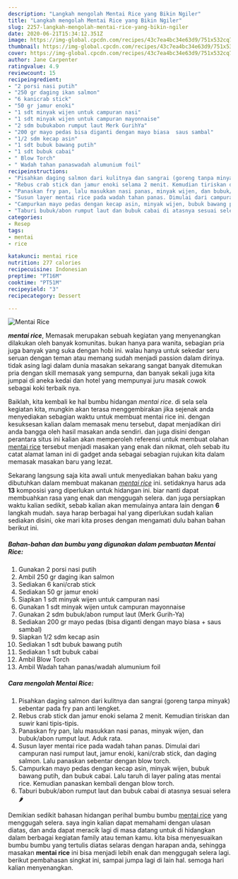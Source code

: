 ```yaml
---
description: "Langkah mengolah Mentai Rice yang Bikin Ngiler"
title: "Langkah mengolah Mentai Rice yang Bikin Ngiler"
slug: 2257-langkah-mengolah-mentai-rice-yang-bikin-ngiler
date: 2020-06-21T15:34:12.351Z
image: https://img-global.cpcdn.com/recipes/43c7ea4bc34e63d9/751x532cq70/mentai-rice-foto-resep-utama.jpg
thumbnail: https://img-global.cpcdn.com/recipes/43c7ea4bc34e63d9/751x532cq70/mentai-rice-foto-resep-utama.jpg
cover: https://img-global.cpcdn.com/recipes/43c7ea4bc34e63d9/751x532cq70/mentai-rice-foto-resep-utama.jpg
author: Jane Carpenter
ratingvalue: 4.9
reviewcount: 15
recipeingredient:
- "2 porsi nasi putih"
- "250 gr daging ikan salmon"
- "6 kanicrab stick"
- "50 gr jamur enoki"
- "1 sdt minyak wijen untuk campuran nasi"
- "1 sdt minyak wijen untuk campuran mayonnaise"
- "2 sdm bubukabon rumput laut Merk GurihYa"
- "200 gr mayo pedas bisa diganti dengan mayo biasa  saus sambal"
- "1/2 sdm kecap asin"
- "1 sdt bubuk bawang putih"
- "1 sdt bubuk cabai"
- " Blow Torch"
- " Wadah tahan panaswadah alumunium foil"
recipeinstructions:
- "Pisahkan daging salmon dari kulitnya dan sangrai (goreng tanpa minyak) sebentar pada fry pan anti lengket."
- "Rebus crab stick dan jamur enoki selama 2 menit. Kemudian tiriskan dan suwir kani tipis-tipis."
- "Panaskan fry pan, lalu masukkan nasi panas, minyak wijen, dan bubuk/abon rumput laut. Aduk rata."
- "Susun layer mentai rice pada wadah tahan panas. Dimulai dari campuran nasi rumput laut, jamur enoki, kani/crab stick, dan daging salmon. Lalu panaskan sebentar dengan blow torch."
- "Campurkan mayo pedas dengan kecap asin, minyak wijen, bubuk bawang putih, dan bubuk cabai. Lalu taruh di layer paling atas mentai rice. Kemudian panaskan kembali dengan blow torch."
- "Taburi bubuk/abon rumput laut dan bubuk cabai di atasnya sesuai selera 🌶"
categories:
- Resep
tags:
- mentai
- rice

katakunci: mentai rice 
nutrition: 277 calories
recipecuisine: Indonesian
preptime: "PT16M"
cooktime: "PT51M"
recipeyield: "3"
recipecategory: Dessert

---
```



![Mentai Rice](https://img-global.cpcdn.com/recipes/43c7ea4bc34e63d9/751x532cq70/mentai-rice-foto-resep-utama.jpg)

<b><i>mentai rice</i></b>, Memasak merupakan sebuah kegiatan yang menyenangkan dilakukan oleh banyak komunitas. bukan hanya para wanita, sebagian pria juga banyak yang suka dengan hobi ini. walau hanya untuk sekedar seru seruan dengan teman atau memang sudah menjadi passion dalam dirinya. tidak asing lagi dalam dunia masakan sekarang sangat banyak ditemukan pria dengan skill memasak yang sempurna, dan banyak sekali juga kita jumpai di aneka kedai dan hotel yang mempunyai juru masak cowok sebagai koki terbaik nya.



Baiklah, kita kembali ke hal bumbu hidangan <i>mentai rice</i>. di sela sela kegiatan kita, mungkin akan terasa menggembirakan jika sejenak anda menyediakan sebagian waktu untuk membuat mentai rice ini. dengan kesuksesan kalian dalam memasak menu tersebut, dapat menjadikan diri anda bangga oleh hasil masakan anda sendiri. dan juga disini dengan perantara situs ini kalian akan memperoleh referensi untuk membuat olahan <u>mentai rice</u> tersebut menjadi masakan yang enak dan nikmat, oleh sebab itu catat alamat laman ini di gadget anda sebagai sebagian rujukan kita dalam memasak masakan baru yang lezat.


Sekarang langsung saja kita awali untuk menyediakan bahan baku yang dibutuhkan dalam membuat makanan <u><i>mentai rice</i></u> ini. setidaknya harus ada <b>13</b> komposisi yang diperlukan untuk hidangan ini. biar nanti dapat membuahkan rasa yang enak dan menggugah selera. dan juga persiapkan waktu kalian sedikit, sebab kalian akan memulainya antara lain dengan <b>6</b> langkah mudah. saya harap berbagai hal yang diperlukan sudah kalian sediakan disini, oke mari kita proses dengan mengamati dulu bahan bahan berikut ini.

<!--inarticleads1-->

##### Bahan-bahan dan bumbu yang digunakan dalam pembuatan Mentai Rice:

1. Gunakan 2 porsi nasi putih
1. Ambil 250 gr daging ikan salmon
1. Sediakan 6 kani/crab stick
1. Sediakan 50 gr jamur enoki
1. Siapkan 1 sdt minyak wijen untuk campuran nasi
1. Gunakan 1 sdt minyak wijen untuk campuran mayonnaise
1. Gunakan 2 sdm bubuk/abon rumput laut (Merk Gurih-Ya)
1. Sediakan 200 gr mayo pedas (bisa diganti dengan mayo biasa + saus sambal)
1. Siapkan 1/2 sdm kecap asin
1. Sediakan 1 sdt bubuk bawang putih
1. Sediakan 1 sdt bubuk cabai
1. Ambil  Blow Torch
1. Ambil  Wadah tahan panas/wadah alumunium foil




<!--inarticleads2-->

##### Cara mengolah Mentai Rice:

1. Pisahkan daging salmon dari kulitnya dan sangrai (goreng tanpa minyak) sebentar pada fry pan anti lengket.
1. Rebus crab stick dan jamur enoki selama 2 menit. Kemudian tiriskan dan suwir kani tipis-tipis.
1. Panaskan fry pan, lalu masukkan nasi panas, minyak wijen, dan bubuk/abon rumput laut. Aduk rata.
1. Susun layer mentai rice pada wadah tahan panas. Dimulai dari campuran nasi rumput laut, jamur enoki, kani/crab stick, dan daging salmon. Lalu panaskan sebentar dengan blow torch.
1. Campurkan mayo pedas dengan kecap asin, minyak wijen, bubuk bawang putih, dan bubuk cabai. Lalu taruh di layer paling atas mentai rice. Kemudian panaskan kembali dengan blow torch.
1. Taburi bubuk/abon rumput laut dan bubuk cabai di atasnya sesuai selera 🌶




Demikian sedikit bahasan hidangan perihal bumbu bumbu <u>mentai rice</u> yang menggugah selera. saya ingin kalian dapat memahami dengan ulasan diatas, dan anda dapat meracik lagi di masa datang untuk di hidangkan dalam berbagai kegiatan family atau teman kamu. kita bisa menyesuaikan bumbu bumbu yang tertulis diatas selaras dengan harapan anda, sehingga masakan <b>mentai rice</b> ini bisa menjadi lebih enak dan menggugah selera lagi. berikut pembahasan singkat ini, sampai jumpa lagi di lain hal. semoga hari kalian menyenangkan.
